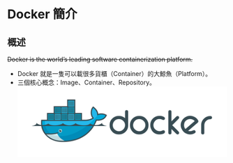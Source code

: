 # Docker 簡介

## 概述

~~Docker is the world’s leading software containerization platform.~~

* Docker 就是一隻可以載很多貨櫃（Container）的大鯨魚（Platform）。
* 三個核心概念：Image、Container、Repository。![](/assets/docker.png)



